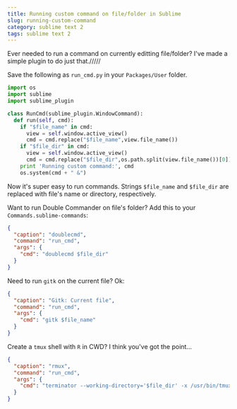 ```yaml
---
title: Running custom command on file/folder in Sublime
slug: running-custom-command
category: sublime text 2
tags: sublime text 2
---
```


Ever needed to run a command on currently editting file/folder? I've made a simple plugin to do just that./////

Save the following as `run_cmd.py` in your `Packages/User` folder.

```python
import os
import sublime
import sublime_plugin

class RunCmd(sublime_plugin.WindowCommand):
  def run(self, cmd):
    if "$file_name" in cmd:
      view = self.window.active_view()
      cmd = cmd.replace("$file_name",view.file_name())
    if "$file_dir" in cmd:
      view = self.window.active_view()
      cmd = cmd.replace("$file_dir",os.path.split(view.file_name())[0])
    print 'Running custom command:', cmd
    os.system(cmd + " &")
```

Now it's super easy to run commands. Strings `$file_name` and `$file_dir` are replaced with file's name or directory, respectively.

Want to run Double Commander on file's folder? Add this to your `Commands.sublime-commands`:

```json
{
  "caption": "doublecmd",
  "command": "run_cmd",
  "args": {
    "cmd": "doublecmd $file_dir"
  }
}
```

Need to run `gitk` on the current file? Ok:

```json
{
  "caption": "Gitk: Current file",
  "command": "run_cmd",
  "args": {
    "cmd": "gitk $file_name"
  }
}
```

Create a `tmux` shell with `R` in CWD? I think you've got the point...

```json
{
  "caption": "rmux",
  "command": "run_cmd",
  "args": {
    "cmd": "terminator --working-directory='$file_dir' -x /usr/bin/tmux new 'R --no-save'"
  }
}
````
